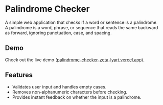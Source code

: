 # Palindrome Checker

A simple web application that checks if a word or sentence is a palindrome. A palindrome is a word, phrase, or sequence that reads the same backward as forward, ignoring punctuation, case, and spacing.

## Demo
Check out the live demo ([palindrome-checker-zeta-lyart.vercel.app](https://palindrome-checker-zeta-lyart.vercel.app/)).

## Features
- Validates user input and handles empty cases.
- Removes non-alphanumeric characters before checking.
- Provides instant feedback on whether the input is a palindrome.
